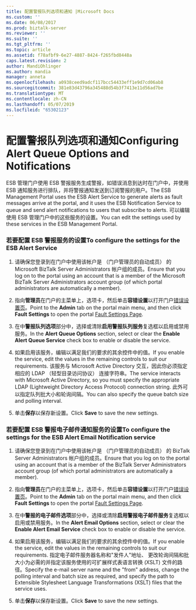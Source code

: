 ```yaml
---
title: 配置警报队列选项和通知 |Microsoft Docs
ms.custom: ''
ms.date: 06/08/2017
ms.prod: biztalk-server
ms.reviewer: ''
ms.suite: ''
ms.tgt_pltfrm: ''
ms.topic: article
ms.assetid: f78afbf9-6e27-4887-8424-f265fbd8448a
caps.latest.revision: 2
author: MandiOhlinger
ms.author: mandia
manager: anneta
ms.openlocfilehash: a0938ceed9adcf117bcc54433eff1e9d7cd06ab8
ms.sourcegitcommit: 381e83d43796a345488d54b3f7413e11d56ad7be
ms.translationtype: MT
ms.contentlocale: zh-CN
ms.lasthandoff: 05/07/2019
ms.locfileid: "65302123"
---
```

# <a name="configuring-alert-queue-options-and-notifications"></a><span data-ttu-id="c0323-102">配置警报队列选项和通知</span><span class="sxs-lookup"><span data-stu-id="c0323-102">Configuring Alert Queue Options and Notifications</span></span>
<span data-ttu-id="c0323-103">ESB 管理门户使用 ESB 警报服务生成警报，如错误消息到达时在门户中，并使用 ESB 通知服务进行排队，并将警报通知发送到订阅警报的用户。</span><span class="sxs-lookup"><span data-stu-id="c0323-103">The ESB Management Portal uses the ESB Alert Service to generate alerts as fault messages arrive at the portal, and it uses the ESB Notification Service to queue and send alert notifications to users that subscribe to alerts.</span></span> <span data-ttu-id="c0323-104">可以编辑使用 ESB 管理门户中的这些服务的设置。</span><span class="sxs-lookup"><span data-stu-id="c0323-104">You can edit the settings used by these services in the ESB Management Portal.</span></span>  
  
### <a name="to-configure-the-settings-for-the-esb-alert-service"></a><span data-ttu-id="c0323-105">若要配置 ESB 警报服务的设置</span><span class="sxs-lookup"><span data-stu-id="c0323-105">To configure the settings for the ESB Alert Service</span></span>  
  
1.  <span data-ttu-id="c0323-106">请确保您登录到在门户中使用该帐户是 （门户管理员的自动成员） 的 Microsoft BizTalk Server Administrators 帐户组的成员。</span><span class="sxs-lookup"><span data-stu-id="c0323-106">Ensure that you log on to the portal using an account that is a member of the Microsoft BizTalk Server Administrators account group (of which portal administrators are automatically a member).</span></span>  
  
2.  <span data-ttu-id="c0323-107">指向**管理员**在门户的主菜单上，选项卡，然后单击**容错设置**以打开门户[错误设置页](../esb-toolkit/fault-settings-page.md)。</span><span class="sxs-lookup"><span data-stu-id="c0323-107">Point to the **Admin** tab on the portal main menu, and then click **Fault Settings** to open the portal [Fault Settings Page](../esb-toolkit/fault-settings-page.md).</span></span>  
  
3.  <span data-ttu-id="c0323-108">在中**警报队列选项**部分中，选择或清除**启用警报队列服务**复选框以启用或禁用服务。</span><span class="sxs-lookup"><span data-stu-id="c0323-108">In the **Alert Queue Options** section, select or clear the **Enable Alert Queue Service** check box to enable or disable the service.</span></span>  
  
4.  <span data-ttu-id="c0323-109">如果启用该服务，编辑以满足我们的要求的其余控件中的值。</span><span class="sxs-lookup"><span data-stu-id="c0323-109">If you enable the service, edit the values in the remaining controls to suit our requirements.</span></span> <span data-ttu-id="c0323-110">该服务与 Microsoft Active Directory 交互，因此你必须指定相应的 LDAP （轻型目录访问协议） 连接字符串。</span><span class="sxs-lookup"><span data-stu-id="c0323-110">The service interacts with Microsoft Active Directory, so you must specify the appropriate LDAP (Lightweight Directory Access Protocol) connection string.</span></span> <span data-ttu-id="c0323-111">此外可以指定队列批大小和轮询间隔。</span><span class="sxs-lookup"><span data-stu-id="c0323-111">You can also specify the queue batch size and polling interval.</span></span>  
  
5.  <span data-ttu-id="c0323-112">单击**保存**以保存新设置。</span><span class="sxs-lookup"><span data-stu-id="c0323-112">Click **Save** to save the new settings.</span></span>  
  
### <a name="to-configure-the-settings-for-the-esb-alert-email-notification-service"></a><span data-ttu-id="c0323-113">若要配置 ESB 警报电子邮件通知服务的设置</span><span class="sxs-lookup"><span data-stu-id="c0323-113">To configure the settings for the ESB Alert Email Notification service</span></span>  
  
1.  <span data-ttu-id="c0323-114">请确保您登录到在门户中使用该帐户是 （门户管理员的自动成员） 的 BizTalk Server Administrators 帐户组的成员。</span><span class="sxs-lookup"><span data-stu-id="c0323-114">Ensure that you log on to the portal using an account that is a member of the BizTalk Server Administrators account group (of which portal administrators are automatically a member).</span></span>  
  
2.  <span data-ttu-id="c0323-115">指向**管理员**在门户的主菜单上，选项卡，然后单击**容错设置**以打开门户[错误设置页](../esb-toolkit/fault-settings-page.md)。</span><span class="sxs-lookup"><span data-stu-id="c0323-115">Point to the **Admin** tab on the portal main menu, and then click **Fault Settings** to open the portal [Fault Settings Page](../esb-toolkit/fault-settings-page.md).</span></span>  
  
3.  <span data-ttu-id="c0323-116">在中**警报的电子邮件选项**部分中，选择或清除**启用警报电子邮件服务**复选框以启用或禁用服务。</span><span class="sxs-lookup"><span data-stu-id="c0323-116">In the **Alert Email Options** section, select or clear the **Enable Alert Email Service** check box to enable or disable the service.</span></span>  
  
4.  <span data-ttu-id="c0323-117">如果启用该服务，编辑以满足我们的要求的其余控件中的值。</span><span class="sxs-lookup"><span data-stu-id="c0323-117">If you enable the service, edit the values in the remaining controls to suit our requirements.</span></span> <span data-ttu-id="c0323-118">指定电子邮件服务器名称和"发件人"地址、 更改轮询间隔和批大小为必需的并指定该服务使用的可扩展样式表语言转换 (XSLT) 文件的路径。</span><span class="sxs-lookup"><span data-stu-id="c0323-118">Specify the e-mail server name and the "from" address, change the polling interval and batch size as required, and specify the path to Extensible Stylesheet Language Transformations (XSLT) files that the service uses.</span></span>  
  
5.  <span data-ttu-id="c0323-119">单击**保存**以保存新设置。</span><span class="sxs-lookup"><span data-stu-id="c0323-119">Click **Save** to save the new settings.</span></span>
